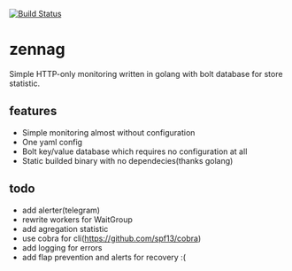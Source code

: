 [![Build Status](https://travis-ci.org/SmilingNavern/zennag.svg?branch=master)](https://travis-ci.org/SmilingNavern/zennag)

# zennag

Simple HTTP-only monitoring written in golang with bolt database for store statistic.

## features
  * Simple monitoring almost without configuration
  * One yaml config
  * Bolt key/value database which requires no configuration at all
  * Static builded binary with no dependecies(thanks golang)

## todo
  * add alerter(telegram)
  * rewrite workers for WaitGroup
  * add agregation statistic
  * use cobra for cli(https://github.com/spf13/cobra)
  * add logging for errors
  * add flap prevention and alerts for recovery :(
